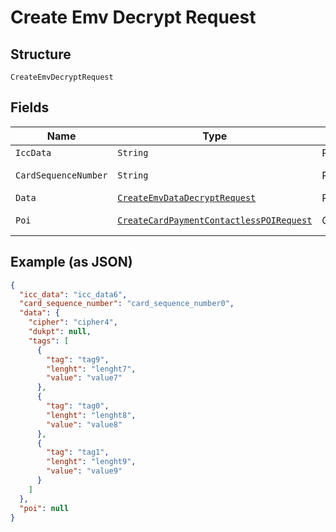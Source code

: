 
# Create Emv Decrypt Request

## Structure

`CreateEmvDecryptRequest`

## Fields

| Name | Type | Tags | Description | Getter | Setter |
|  --- | --- | --- | --- | --- | --- |
| `IccData` | `String` | Required | - | String getIccData() | setIccData(String iccData) |
| `CardSequenceNumber` | `String` | Required | - | String getCardSequenceNumber() | setCardSequenceNumber(String cardSequenceNumber) |
| `Data` | [`CreateEmvDataDecryptRequest`](/doc/models/create-emv-data-decrypt-request.md) | Required | - | CreateEmvDataDecryptRequest getData() | setData(CreateEmvDataDecryptRequest data) |
| `Poi` | [`CreateCardPaymentContactlessPOIRequest`](/doc/models/create-card-payment-contactless-poi-request.md) | Optional | - | CreateCardPaymentContactlessPOIRequest getPoi() | setPoi(CreateCardPaymentContactlessPOIRequest poi) |

## Example (as JSON)

```json
{
  "icc_data": "icc_data6",
  "card_sequence_number": "card_sequence_number0",
  "data": {
    "cipher": "cipher4",
    "dukpt": null,
    "tags": [
      {
        "tag": "tag9",
        "lenght": "lenght7",
        "value": "value7"
      },
      {
        "tag": "tag0",
        "lenght": "lenght8",
        "value": "value8"
      },
      {
        "tag": "tag1",
        "lenght": "lenght9",
        "value": "value9"
      }
    ]
  },
  "poi": null
}
```


